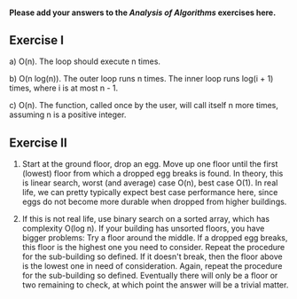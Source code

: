 #### Please add your answers to the ***Analysis of  Algorithms*** exercises here.

## Exercise I

a) O(n). The loop should execute n times.


b) O(n log(n)). The outer loop runs n times. The inner loop runs log(i + 1)
times, where i is at most n - 1.


c) O(n). The function, called once by the user, will call itself n more times,
assuming n is a positive integer.

## Exercise II

1. Start at the ground floor, drop an egg. Move up one floor until the first
(lowest) floor from which a dropped egg breaks is found. In theory, this is
linear search, worst (and average) case O(n), best case O(1). In real life, we
can pretty typically expect best case performance here, since eggs do not
become more durable when dropped from higher buildings.

2. If this is not real life, use binary search on a sorted array, which has
complexity O(log n). If your building has unsorted floors, you have bigger
problems: Try a floor around the middle. If a dropped egg breaks, this floor is
the highest one you need to consider. Repeat the procedure for the sub-building
so defined. If it doesn't break, then the floor above is the lowest one in need
of consideration. Again, repeat the procedure for the sub-building so defined.
Eventually there will only be a floor or two remaining to check, at which point
the answer will be a trivial matter.
